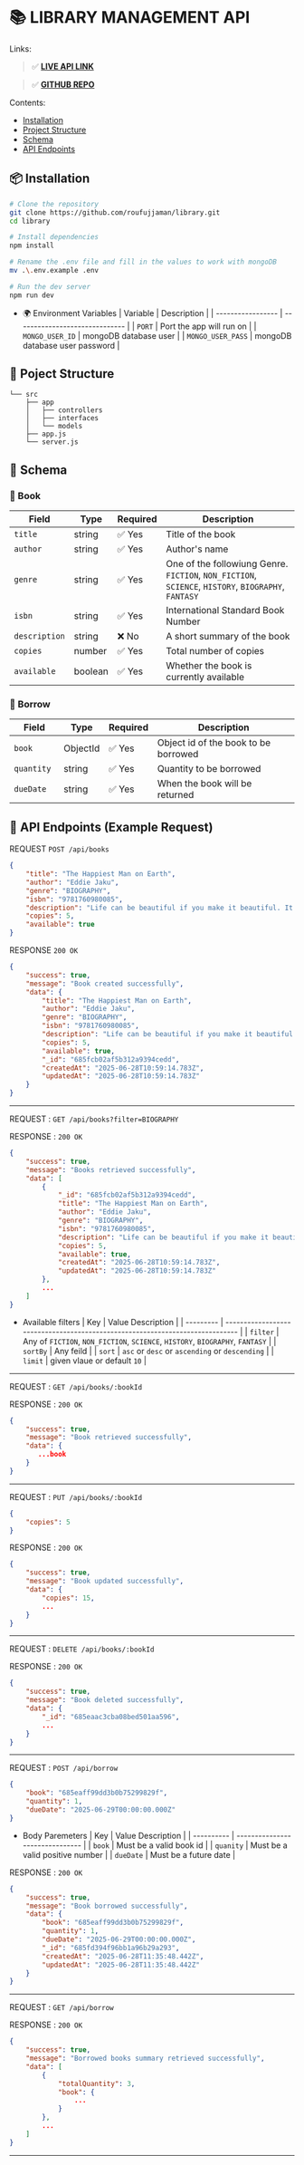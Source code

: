 # 📚 LIBRARY MANAGEMENT API

Links:

> ✅ **[LIVE API LINK](https://library-ecru-beta.vercel.app/api/books)**

> ✅ **[GITHUB REPO](https://github.com/roufujjaman/library)**

Contents:

- [Installation](#-installation)
- [Project Structure](#-poject-structure)
- [Schema](#-schema)
- [API Endpoints](#-api-endpoints-example-request)

## 📦 Installation

```bash
# Clone the repository
git clone https://github.com/roufujjaman/library.git
cd library

# Install dependencies
npm install

# Rename the .env file and fill in the values to work with mongoDB
mv .\.env.example .env

# Run the dev server
npm run dev

```

- 🌍 Environment Variables
  | Variable | Description |
  | ----------------- | ------------------------------ |
  | `PORT` | Port the app will run on |
  | `MONGO_USER_ID` | mongoDB database user |
  | `MONGO_USER_PASS` | mongoDB database user password |

## 📁 Poject Structure

```
└── src
    ├── app
    │   ├── controllers
    │   ├── interfaces
    │   └── models
    ├── app.js
    └── server.js
```

## 📡 Schema

### 📖 Book

| Field         | Type    | Required | Description                                                                                         |
| ------------- | ------- | -------- | --------------------------------------------------------------------------------------------------- |
| `title`       | string  | ✅ Yes   | Title of the book                                                                                   |
| `author`      | string  | ✅ Yes   | Author's name                                                                                       |
| `genre`       | string  | ✅ Yes   | One of the followiung Genre. `FICTION`, `NON_FICTION`, `SCIENCE`, `HISTORY`, `BIOGRAPHY`, `FANTASY` |
| `isbn`        | string  | ✅ Yes   | International Standard Book Number                                                                  |
| `description` | string  | ❌ No    | A short summary of the book                                                                         |
| `copies`      | number  | ✅ Yes   | Total number of copies                                                                              |
| `available`   | boolean | ✅ Yes   | Whether the book is currently available                                                             |

### 📝 Borrow

| Field       | Type     | Required | Description                          |
| ----------- | -------- | -------- | ------------------------------------ |
| `book `     | ObjectId | ✅ Yes   | Object id of the book to be borrowed |
| `quantity ` | string   | ✅ Yes   | Quantity to be borrowed              |
| `dueDate `  | string   | ✅ Yes   | When the book will be returned       |

## 📡 API Endpoints (Example Request)

REQUEST `POST /api/books`

```json
{
	"title": "The Happiest Man on Earth",
	"author": "Eddie Jaku",
	"genre": "BIOGRAPHY",
	"isbn": "9781760980085",
	"description": "Life can be beautiful if you make it beautiful. It is up to you.",
	"copies": 5,
	"available": true
}
```

RESPONSE `200 OK`

```json
{
	"success": true,
	"message": "Book created successfully",
	"data": {
		"title": "The Happiest Man on Earth",
		"author": "Eddie Jaku",
		"genre": "BIOGRAPHY",
		"isbn": "9781760980085",
		"description": "Life can be beautiful if you make it beautiful. It is up to you.",
		"copies": 5,
		"available": true,
		"_id": "685fcb02af5b312a9394cedd",
		"createdAt": "2025-06-28T10:59:14.783Z",
		"updatedAt": "2025-06-28T10:59:14.783Z"
	}
}
```

---

REQUEST : `GET /api/books?filter=BIOGRAPHY`

RESPONSE : `200 OK`

```json
{
	"success": true,
	"message": "Books retrieved successfully",
	"data": [
		{
			"_id": "685fcb02af5b312a9394cedd",
			"title": "The Happiest Man on Earth",
			"author": "Eddie Jaku",
			"genre": "BIOGRAPHY",
			"isbn": "9781760980085",
			"description": "Life can be beautiful if you make it beautiful. It is up to you.",
			"copies": 5,
			"available": true,
			"createdAt": "2025-06-28T10:59:14.783Z",
			"updatedAt": "2025-06-28T10:59:14.783Z"
		},
        ...
	]
}

```

- Available filters
  | Key | Value Description |
  | --------- | ----------------------------------------------------------------------------- |
  | `filter` | Any of `FICTION`, `NON_FICTION`, `SCIENCE`, `HISTORY`, `BIOGRAPHY`, `FANTASY` |
  | `sortBy` | Any feild |
  | `sort` | `asc` or `desc` or `ascending` or `descending` |
  | `limit` | given vlaue or default `10` |

---

REQUEST : `GET /api/books/:bookId`

RESPONSE : `200 OK`

```json
{
    "success": true,
    "message": "Book retrieved successfully",
    "data": {
       ...book
    }
}
```

---

REQUEST : `PUT /api/books/:bookId`

```json
{
	"copies": 5
}
```

RESPONSE : `200 OK`

```json
{
    "success": true,
    "message": "Book updated successfully",
    "data": {
        "copies": 15,
        ...
    }
}
```

---

REQUEST : `DELETE /api/books/:bookId`

RESPONSE : `200 OK`

```json
{
	"success": true,
	"message": "Book deleted successfully",
	"data": {
		"_id": "685eaac3cba08bed501aa596",
		...
	}
}
```

---

REQUEST : `POST /api/borrow`

```json
{
	"book": "685eaff99dd3b0b75299829f",
	"quantity": 1,
	"dueDate": "2025-06-29T00:00:00.000Z"
}
```

- Body Paremeters
  | Key | Value Description |
  | ---------- | ------------------------------- |
  | `book` | Must be a valid book id |
  | `quanity` | Must be a valid positive number |
  | `dueDate` | Must be a future date |

RESPONSE : `200 OK`

```json
{
	"success": true,
	"message": "Book borrowed successfully",
	"data": {
		"book": "685eaff99dd3b0b75299829f",
		"quantity": 1,
		"dueDate": "2025-06-29T00:00:00.000Z",
		"_id": "685fd394f96bb1a96b29a293",
		"createdAt": "2025-06-28T11:35:48.442Z",
		"updatedAt": "2025-06-28T11:35:48.442Z"
	}
}
```

---

REQUEST : `GET /api/borrow`

RESPONSE : `200 OK`

```json
{
	"success": true,
	"message": "Borrowed books summary retrieved successfully",
	"data": [
		{
			"totalQuantity": 3,
			"book": {
				...
			}
		},
		...
	]
}
```

---
